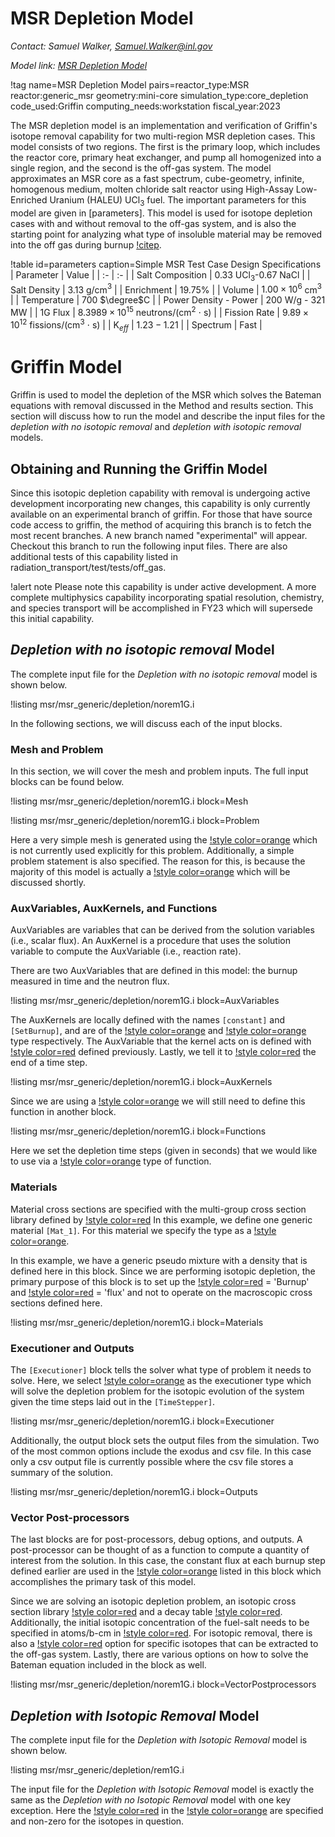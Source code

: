 # MSR Depletion Model

*Contact: Samuel Walker, Samuel.Walker@inl.gov*

*Model link: [MSR Depletion Model](https://github.com/idaholab/virtual_test_bed/tree/devel/msr/msr_generic/depletion)*

!tag name=MSR Depletion Model pairs=reactor_type:MSR
                       reactor:generic_msr
                       geometry:mini-core
                       simulation_type:core_depletion
                       code_used:Griffin
                       computing_needs:workstation
                       fiscal_year:2023

The MSR depletion model is an implementation and verification of Griffin's isotope removal capability for two multi-region MSR depletion cases.
This model consists of two regions. The first is the primary loop, which includes the reactor core, primary heat exchanger, and pump all homogenized into a single region, and the second is the off-gas system.
The model approximates an MSR core as a fast spectrum, cube-geometry, infinite, homogenous medium, molten chloride salt reactor using High-Assay Low-Enriched Uranium (HALEU) UCl$_3$ fuel.
The important parameters for this model are given in [parameters].
This model is used for isotope depletion cases with and without removal to the off-gas system, and is also the starting point for analyzing what type of insoluble material may be removed into the off gas during burnup [!citep](walker2022).

!table id=parameters caption=Simple MSR Test Case Design Specifications
| Parameter | Value  |
| :- | :- |
| Salt Composition | $0.33$ UCl$_3$-$0.67$ NaCl |
| Salt Density | $3.13$ g/cm$^3$ |
| Enrichment | $19.75$% |
| Volume | $1.00 \times 10^6$ cm$^3$ |
| Temperature | $700$ $\degree$C |
| Power Density - Power | $200$ W/g - $321$ MW |
| 1G Flux | $8.3989 \times 10^{15}$ neutrons/(cm$^2$ $\cdot$ s) |
| Fission Rate | $9.89 \times 10^{12}$ fissions/(cm$^3$ $\cdot$ s) |
| K$_{eff}$ | $1.23 - 1.21$ |
| Spectrum | Fast |

# Griffin Model

Griffin is used to model the depletion of the MSR which solves the Bateman equations with removal discussed in the
Method and results section. This section will discuss how to run the model and describe the input files for the *depletion with no isotopic removal* and *depletion with isotopic removal* models.

## Obtaining and Running the Griffin Model

Since this isotopic depletion capability with removal is undergoing active development incorporating new changes,
this capability is only currently available on an experimental branch of griffin. For those that have source code
access to griffin, the method of acquiring this branch is to fetch the most recent branches. A new branch named
"experimental" will appear. Checkout this branch to run the following input files. There are also additional tests
of this capability listed in radiation_transport/test/tests/off_gas.

!alert note
Please note this capability is under active development. A more complete multiphysics capability incorporating spatial
resolution, chemistry, and species transport will be accomplished in FY23 which will supersede this initial capability.

## *Depletion with no isotopic removal* Model

The complete input file for the *Depletion with no isotopic removal* model is
shown below.

!listing msr/msr_generic/depletion/norem1G.i

In the following sections, we will discuss each of
the input blocks.


### Mesh and Problem

In this section, we will cover the mesh and problem inputs.
The full input blocks can be found below.

!listing msr/msr_generic/depletion/norem1G.i
         block=Mesh

!listing msr/msr_generic/depletion/norem1G.i
         block=Problem

Here a very simple mesh is generated using the [!style color=orange](GeneratedIDMeshGenerator)
which is not currently used explicitly for this problem. Additionally, a simple problem statement
is also specified. The reason for this, is because the majority of this model is actually a
[!style color=orange](VectorPostProcessor) which will be discussed shortly.

### AuxVariables, AuxKernels, and Functions

AuxVariables are variables that can be derived from the
solution variables (i.e., scalar flux). An AuxKernel is a
procedure that uses the solution variable to compute
the AuxVariable (i.e., reaction rate).

There are two AuxVariables that are defined in this model:
the burnup measured in time and the neutron flux.

!listing msr/msr_generic/depletion/norem1G.i
         block=AuxVariables

The AuxKernels are locally defined with the names
`[constant]` and `[SetBurnup]`, and are of
the [!style color=orange](ConstantAux) and [!style color=orange](FunctionAux) type respectively.
The AuxVariable that the kernel acts on is defined with
[!style color=red](AuxVariable) defined previously.
Lastly, we tell it to [!style color=red](execute_on) the end of a time step.

!listing msr/msr_generic/depletion/norem1G.i
         block=AuxKernels

Since we are using a [!style color=orange](FunctionAux) we will still need to define this function in another block.

!listing msr/msr_generic/depletion/norem1G.i
         block=Functions

Here we set the depletion time steps (given in seconds) that we would like to use via a
[!style color=orange](PiecewiseLinear) type of function.

### Materials

Material cross sections are specified with the multi-group
cross section library defined by [!style color=red](library_file)
In this example, we define one generic material `[Mat_1]`.
For this material we specify the type as a
[!style color=orange](CoupledFeedbackNeutronicsMaterial).

In this example, we have a generic pseudo mixture with a density that is
defined here in this block. Since we are performing isotopic depletion, the primary purpose
of this block is to set up the [!style color=red](grid_variables) = 'Burnup' and
[!style color=red](scalar_fluxes) = 'flux' and not to operate on the macroscopic cross sections
defined here.

!listing msr/msr_generic/depletion/norem1G.i
         block=Materials

### Executioner and Outputs

The `[Executioner]` block tells the solver what type of problem
it needs to solve.
Here, we select [!style color=orange](Transient) as the executioner
type which will solve the depletion problem for the isotopic evolution
of the system given the time steps laid out in the `[TimeStepper]`.

!listing msr/msr_generic/depletion/norem1G.i
         block=Executioner

Additionally, the output block sets the output files from the simulation.
Two of the most common options include the exodus and csv file.
In this case only a csv output file is currently possible where the csv file
stores a summary of the solution.

!listing msr/msr_generic/depletion/norem1G.i
         block=Outputs

### Vector Post-processors

The last blocks are for post-processors, debug options, and outputs.
A post-processor can be thought of as a function to compute a quantity
of interest from the solution. In this case, the constant flux at each
burnup step defined earlier are used in the [!style color=orange](BatemanVPP)
listed in this block which accomplishes the primary task of this model.

Since we are solving an isotopic depletion problem, an isotopic cross section library
[!style color=red](isoxml_mglib_file) and a decay table [!style color=red](isoxml_dtlib_file).
Additionally, the initial isotopic concentration of the fuel-salt needs to be specified in atoms/b-cm in
[!style color=red](isotope_atomic_densities). For isotopic removal, there is also a
[!style color=red](isotope_fixed_removal_rates) option for specific isotopes that can be extracted to the off-gas
system. Lastly, there are various options on how to solve the Bateman equation included in the block as well.

!listing msr/msr_generic/depletion/norem1G.i
         block=VectorPostprocessors


## *Depletion with Isotopic Removal* Model

The complete input file for the *Depletion with Isotopic Removal* model is
shown below.

!listing msr/msr_generic/depletion/rem1G.i

The input file for the *Depletion with Isotopic Removal* model is exactly the same as the
*Depletion with no Isotopic Removal* model with one key exception. Here the
[!style color=red](isotope_fixed_removal_rates) in the [!style color=orange](BatemanVPP)
are specified and non-zero for the isotopes in question.

